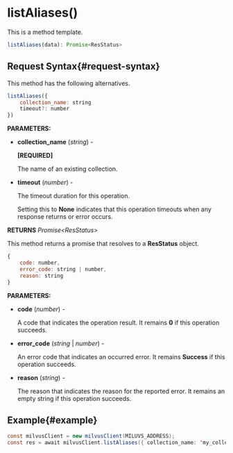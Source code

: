 # listAliases()

This is a method template.

```javascript
listAliases(data): Promise<ResStatus>
```

## Request Syntax{#request-syntax}

This method has the following alternatives.

```javascript
listAliases({
    collection_name: string
    timeout?: number
})
```

**PARAMETERS:**

- **collection_name** (*string*) -

    **[REQUIRED]**

    The name of an existing collection.

- **timeout** (*number*) -

    The timeout duration for this operation. 

    Setting this to **None** indicates that this operation timeouts when any response returns or error occurs.

**RETURNS** *Promise\<ResStatus>*

This method returns a promise that resolves to a **ResStatus** object.

```javascript
{
    code: number,
    error_code: string | number,
    reason: string
}
```

**PARAMETERS:**

- **code** (*number*) -

    A code that indicates the operation result. It remains **0** if this operation succeeds.

- **error_code** (*string* | *number*) -

    An error code that indicates an occurred error. It remains **Success** if this operation succeeds. 

- **reason** (*string*) - 

    The reason that indicates the reason for the reported error. It remains an empty string if this operation succeeds.

## Example{#example}

```java
const milvusClient = new milvusClient(MILUVS_ADDRESS);
const res = await milvusClient.listAliases({ collection_name: 'my_collection' });
```

